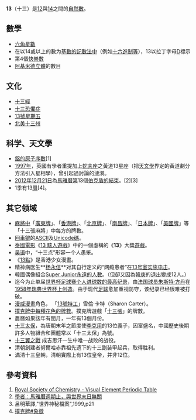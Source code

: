 **13**（十三）是[12](../Page/12.md "wikilink")與[14](../Page/14.md "wikilink")之間的[自然數](https://zh.wikipedia.org/wiki/自然數 "wikilink")。

## 數學

  - [六角星數](https://zh.wikipedia.org/wiki/六角星數 "wikilink")
  - 在以14或以上的數为[基數的記數法中](https://zh.wikipedia.org/wiki/基數 "wikilink")（例如[十六進制等](https://zh.wikipedia.org/wiki/十六進制 "wikilink")），13以拉丁字母[D](../Page/D.md "wikilink")標示
  - 第4個[快樂數](../Page/快樂數.md "wikilink")
  - [阿基米德立體](../Page/阿基米德立體.md "wikilink")的數目

## 文化

  - [十三經](https://zh.wikipedia.org/wiki/十三經 "wikilink")
  - [十三恐懼症](../Page/十三恐懼症.md "wikilink")
  - [13號星期五](../Page/13號星期五.md "wikilink")
  - [北美十三州](https://zh.wikipedia.org/wiki/北美十三州 "wikilink")

## 科学、天文學

  - [鋁的](https://zh.wikipedia.org/wiki/鋁 "wikilink")[原子序數](https://zh.wikipedia.org/wiki/原子序數 "wikilink")\[1\]
  - [1997年](../Page/1997年.md "wikilink")，英國有學者重提加上[蛇夫座](../Page/蛇夫座.md "wikilink")之黃道13星座（把[天文學](../Page/天文學.md "wikilink")界定的黃道劃分方法引入星相學），曾引起過討論的漣漪。
  - [2012年](../Page/2012年.md "wikilink")[12月21日](../Page/12月21日.md "wikilink")為[馬雅曆第](https://zh.wikipedia.org/wiki/馬雅曆 "wikilink")13個[伯克盾的結束](https://zh.wikipedia.org/wiki/伯克盾（馬雅曆） "wikilink")。\[2\]\[3\]
  - 1季有13[周](https://zh.wikipedia.org/wiki/星期 "wikilink")\[4\]。

## 其它领域

  - [麻將中](https://zh.wikipedia.org/wiki/麻將 "wikilink")「[廣東牌](https://zh.wikipedia.org/wiki/廣東麻將 "wikilink")」、「[香港牌](https://zh.wikipedia.org/wiki/香港麻將 "wikilink")」、「[北京牌](../Page/北京麻將.md "wikilink")」、「[南昌牌](https://zh.wikipedia.org/wiki/南昌麻將 "wikilink")」、「[日本牌](https://zh.wikipedia.org/wiki/日本麻將 "wikilink")」、「[美國牌](../Page/美國麻將.md "wikilink")」等「十三張麻將」中每方的牌數。
  - [回車鍵](../Page/回車鍵.md "wikilink")的[ASCII](../Page/ASCII.md "wikilink")及[Unicode碼](https://zh.wikipedia.org/wiki/Unicode "wikilink")。
  - [泰國](https://zh.wikipedia.org/wiki/泰國 "wikilink")[電影](https://zh.wikipedia.org/wiki/電影 "wikilink")《[13 駭人遊戲](../Page/13_駭人遊戲.md "wikilink")》中的一個虛構的《**13**》大獎[遊戲](https://zh.wikipedia.org/wiki/遊戲 "wikilink")。
  - [吴语](../Page/吴语.md "wikilink")中，“十三点”形容一个人愚笨。
  - 《[13點](../Page/13點.md "wikilink")》是香港少女漫畫。
  - 精神病医生**[杨永信](../Page/杨永信.md "wikilink")**对其自行定义的“网瘾患者”在[13号室实施电击](https://zh.wikipedia.org/wiki/杨永信#13号室 "wikilink")。
  - 韓國偶像組合[Super Junior永遠的人數](../Page/Super_Junior.md "wikilink")。（但卻又因為[韓庚](../Page/韓庚.md "wikilink")的退出變成12人。）
  - 迄今为止单届[世界杯足球赛个人进球数的最高纪录](https://zh.wikipedia.org/wiki/世界杯足球赛 "wikilink")，由[法国球员](https://zh.wikipedia.org/wiki/法国 "wikilink")[朱斯特·方丹](../Page/朱斯特·方丹.md "wikilink")在[1958年瑞典世界杯上创造](https://zh.wikipedia.org/wiki/1958年世界杯足球赛 "wikilink")。由于现代[足球](../Page/足球.md "wikilink")愈加重视防守，该纪录已经很难被打破。
  - [漫威漫畫](../Page/漫威漫畫.md "wikilink")角色， 「[13號特工](https://zh.wikipedia.org/wiki/13號特工 "wikilink")」雪倫·卡特（Sharon Carter）。
  - [撲克牌中每種花色的牌數](https://zh.wikipedia.org/wiki/撲克牌 "wikilink")。撲克牌遊戲「[十三張](../Page/十三張.md "wikilink")」的牌數。
  - 農曆如果該年有閏月，一年有13個月份。
  - [十三太保](../Page/十三太保.md "wikilink")，為唐朝末年之節度使[李克用](../Page/李克用.md "wikilink")的13位義子，因富盛名，中國歷史後期許多人物組合和團體常以「十三太保」為號。
  - [十三翼之戰](https://zh.wikipedia.org/wiki/十三翼之戰 "wikilink") 成吉思汗一生中唯一战败的战役。
  - 清朝創建者努爾哈赤靠祖先遗下的十三副装甲起兵，取得胜利。
  - 滿清十三皇朝，清朝實際上有13位皇帝，并非12位。

## 參考資料

1.  [Royal Society of Chemistry - Visual Element Periodic Table](http://www.rsc.org/periodic-table)
2.  [學者：馬雅曆週期止，與世界末日無關](http://tw.news.yahoo.com/%E5%AD%B8%E8%80%85-%E9%A6%AC%E9%9B%85%E6%9B%86%E9%80%B1%E6%9C%9F%E6%AD%A2-%E7%84%A1%E9%97%9C%E6%9C%AB%E6%97%A5-094418066.html)
3.  呂明華譯,"世界神秘檔案",1999,p21
4.  [撲克牌\#象徵](https://zh.wikipedia.org/wiki/撲克牌#象徵 "wikilink")